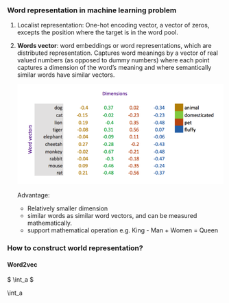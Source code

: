 ### Word representation in machine learning problem

1. Localist representation: One-hot encoding vector, a vector of zeros,
   excepts the position where the target is in the word pool.
2. **Words vector**: word embeddings or word representations, which are
   distributed representation. Captures word meanings by a vector of
   real valued numbers (as opposed to dummy numbers) where each point
   captures a dimension of the word’s meaning and where semantically
   similar words have similar vectors.

   ![](notes_assets/word_vector.png)

   Advantage:
   - Relatively smaller dimension
   - similar words as similar word vectors, and can be measured
     mathematically.
   - support mathematical operation e.g. King - Man + Women = Queen

### How to construct world representation?

#### Word2vec

$ \int_a $

\int_a

